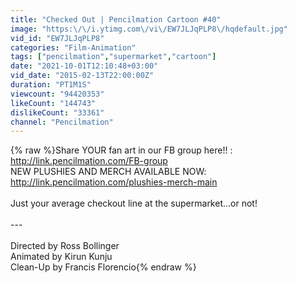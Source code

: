 ```yaml
---
title: "Checked Out | Pencilmation Cartoon #40"
image: "https:\/\/i.ytimg.com\/vi\/EW7JLJqPLP8\/hqdefault.jpg"
vid_id: "EW7JLJqPLP8"
categories: "Film-Animation"
tags: ["pencilmation","supermarket","cartoon"]
date: "2021-10-01T12:10:48+03:00"
vid_date: "2015-02-13T22:00:00Z"
duration: "PT1M1S"
viewcount: "94420353"
likeCount: "144743"
dislikeCount: "33361"
channel: "Pencilmation"
---
```

{% raw %}Share YOUR fan art in our FB group here!! : <a rel="nofollow" target="blank" href="http://link.pencilmation.com/FB-group">http://link.pencilmation.com/FB-group</a><br />NEW PLUSHIES AND MERCH AVAILABLE NOW: <a rel="nofollow" target="blank" href="http://link.pencilmation.com/plushies-merch-main">http://link.pencilmation.com/plushies-merch-main</a><br /><br />Just your average checkout line at the supermarket...or not!<br /><br />---<br /><br />Directed by Ross Bollinger<br />Animated by Kirun Kunju<br />Clean-Up by Francis Florencio{% endraw %}
